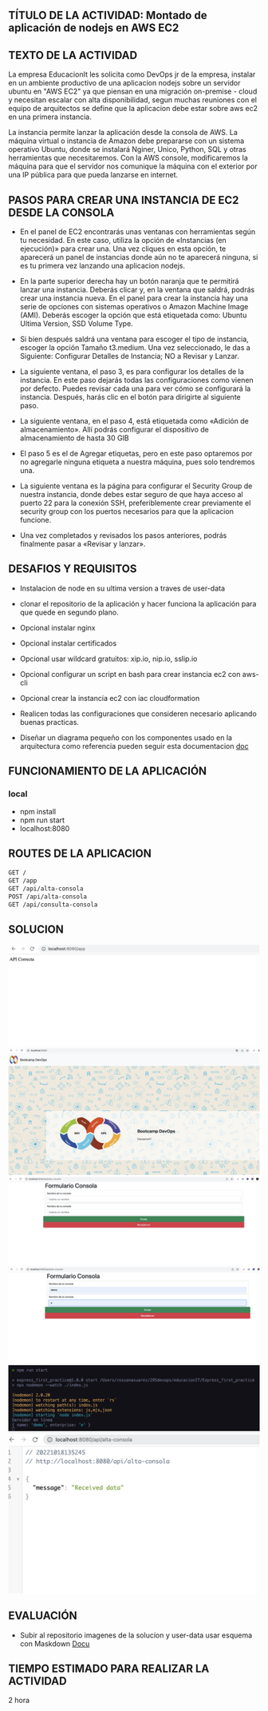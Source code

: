 ## TÍTULO DE LA ACTIVIDAD: Montado de aplicación de nodejs en AWS EC2

## TEXTO DE LA ACTIVIDAD

La empresa EducacionIt les solicita como DevOps jr de la empresa, instalar en un ambiente productivo de una aplicacion nodejs sobre un servidor ubuntu en "AWS EC2" ya que piensan en una migración on-premise - cloud y necesitan escalar con alta disponibilidad, segun muchas reuniones con el equipo de arquitectos se define que la aplicacion debe estar sobre aws ec2 en una primera instancia.

La instancia permite lanzar la aplicación desde la consola de AWS. La máquina virtual o instancia de Amazon debe prepararse con un sistema operativo Ubuntu, donde se instalará Nginer, Unico, Python, SQL y otras herramientas que necesitaremos. Con la AWS console, modificaremos la máquina para que el servidor nos comunique la máquina con el exterior por una IP pública para que pueda lanzarse en internet. 

## PASOS PARA CREAR UNA INSTANCIA DE EC2 DESDE LA CONSOLA
- En el panel de EC2 encontrarás unas ventanas con herramientas según tu necesidad. En este caso, utiliza la opción de «Instancias (en ejecución)» para crear una. Una vez cliques en esta opción, te aparecerá un panel de instancias donde aún no te aparecerá ninguna, si es tu primera vez lanzando una aplicacion nodejs.

- En la parte superior derecha hay un botón naranja que te permitirá lanzar una instancia. Deberás clicar y, en la ventana que saldrá, podrás crear una instancia nueva.
En el panel para crear la instancia hay una serie de opciones con sistemas operativos o Amazon Machine Image (AMI). Deberás escoger la opción que está etiquetada como: Ubuntu Ultima Version, SSD Volume Type.

- Si bien después saldrá una ventana para escoger el tipo de instancia, escoger la opción  Tamaño t3.medium. Una vez seleccionado, le das a Siguiente: Configurar Detalles de Instancia; NO a Revisar y Lanzar.

- La siguiente ventana, el paso 3, es para configurar los detalles de la instancia. En este paso dejarás todas las configuraciones como vienen por defecto. Puedes revisar cada una para ver cómo se configurará la instancia. Después, harás clic en el botón para dirigirte al siguiente paso.

- La siguiente ventana, en el paso 4, está etiquetada como «Adición de almacenamiento». Allí podrás configurar el dispositivo de almacenamiento de hasta 30 GIB

- El paso 5 es el de Agregar etiquetas, pero en este paso optaremos por no agregarle ninguna etiqueta a nuestra máquina, pues solo tendremos una.

- La siguiente ventana es la página para configurar el Security Group de nuestra instancia, donde debes estar seguro de que haya acceso al puerto 22 para la conexión SSH, preferiblemente crear previamente el security group con los puertos necesarios para que la aplicacion funcione.

- Una vez completados y revisados los pasos anteriores, podrás finalmente pasar a «Revisar y lanzar». 

## DESAFIOS Y REQUISITOS

- Instalacion de node en su ultima version a traves de user-data 

- clonar el repositorio de la aplicación y hacer funciona la aplicación para que quede en segundo plano.

- Opcional instalar nginx

- Opcional instalar certificados

- Opcional usar wildcard gratuitos: xip.io, nip.io, sslip.io

- Opcional configurar un script en bash para crear instancia ec2 con aws-cli

- Opcional crear la instancia ec2 con iac cloudformation

- Realicen todas las configuraciones que consideren necesario aplicando buenas practicas.

- Diseñar un diagrama pequeño con los componentes usado en la arquitectura como referencia pueden seguir esta documentacion [doc](https://aws.amazon.com/es/getting-started/hands-on/deploy-nodejs-web-app/)

## FUNCIONAMIENTO DE LA APLICACIÓN
### local
- npm install 
- npm run start
- localhost:8080

## ROUTES DE LA APLICACION
```
GET /
GET /app
GET /api/alta-consola
POST /api/alta-consola
GET /api/consulta-consola
```

## SOLUCION

<img src="https://github.com/roxsross/bootcamp-ec2-challenge/raw/master/doc/1.png" alt="1" />

<img src="https://github.com/roxsross/bootcamp-ec2-challenge/raw/master/doc/2.png" alt="2" />

<img src="https://github.com/roxsross/bootcamp-ec2-challenge/raw/master/doc/3.png" alt="3" />

<img src="https://github.com/roxsross/bootcamp-ec2-challenge/raw/master/doc/4.png" alt="4" />

<img src="https://github.com/roxsross/bootcamp-ec2-challenge/raw/master/doc/5.png" alt="5" />

<img src="https://github.com/roxsross/bootcamp-ec2-challenge/raw/master/doc/6.png" alt="6" />

## EVALUACIÓN

* Subir al repositorio imagenes de la solucíon y user-data
usar esquema con Maskdown [Docu](https://docs.github.com/es/get-started/writing-on-github/getting-started-with-writing-and-formatting-on-github/basic-writing-and-formatting-syntax)

## TIEMPO ESTIMADO PARA REALIZAR LA ACTIVIDAD

2 hora

